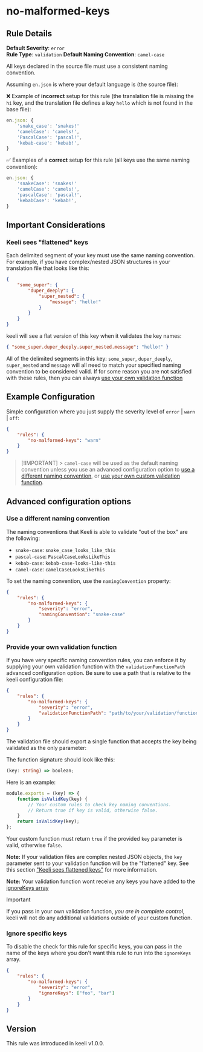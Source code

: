 # no-malformed-keys

## Rule Details

**Default Severity**: `error`  
**Rule Type**: `validation`
**Default Naming Convention**: `camel-case`

All keys declared in the source file must use a consistent naming convention.

Assuming `en.json` is where your default language is (the source file):

❌ Example of **incorrect** setup for this rule (the translation file is missing the `hi` key, and the translation file defines a key `hello` which is not found in the base file):

```js
en.json: {
	'snake_case': 'snakes!'
	'camelCase': 'camels!',
	'PascalCase': 'pascal!',
	'kebab-case': 'kebab!',
}
```

✅ Examples of a **correct** setup for this rule (all keys use the same naming convention):

```js
en.json: {
	'snakeCase': 'snakes!'
	'camelCase': 'camels!',
	'pascalCase': 'pascal!',
	'kebabCase': 'kebab!',
}
```

## Important Considerations

### Keeli sees "flattened" keys

Each delimited segment of your key must use the same naming convention. For example, if you have complex/nested JSON structures in your translation file that looks like this:

```json
{
	"some_super": {
		"duper_deeply": {
			"super_nested": {
				"message": "hello!"
			}
		}
	}
}
```

keeli will see a flat version of this key when it validates the key names:

```json
{ "some_super.duper_deeply.super_nested.message": "hello!" }
```

All of the delimited segments in this key: `some_super`, `duper_deeply`, `super_nested` and `message` will all need to match your specified naming convention to be considered valid. If for some reason you are not satisfied with these rules, then you can always [use your own validation function](#provide-your-own-validation-function)

## Example Configuration

Simple configuration where you just supply the severity level of `error` | `warn` | `off`:

```json
{
	"rules": {
		"no-malformed-keys": "warn"
	}
}
```

> [!IMPORTANT] > `camel-case` will be used as the default naming convention unless you use an advanced configuration option to [use a different naming convention](#use-a-different-naming-convention), or [use your own custom validation function](#provide-your-own-validation-function).

## Advanced configuration options

### Use a different naming convention

The naming conventions that Keeli is able to validate "out of the box" are the following:

- `snake-case`: `snake_case_looks_like_this`
- `pascal-case`: `PascalCaseLooksLikeThis`
- `kebab-case`: `kebab-case-looks-like-this`
- `camel-case`: `camelCaseLooksLikeThis`

To set the naming convention, use the `namingConvention` property:

```json
{
	"rules": {
		"no-malformed-keys": {
			"severity": "error",
			"namingConvention": "snake-case"
		}
	}
}
```

### Provide your own validation function

If you have very specific naming convention rules, you can enforce it by supplying your own validation function with the `validationFunctionPath` advanced configuration option. Be sure to use a path that is relative to the keeli configuration file:

```json
{
	"rules": {
		"no-malformed-keys": {
			"severity": "error",
			"validationFunctionPath": "path/to/your/validation/function.js"
		}
	}
}
```

The validation file should export a single function that accepts the key being validated as the only parameter:

The function signature should look like this:

```typescript
(key: string) => boolean;
```

Here is an example:

```js
module.exports = (key) => {
	function isValidKey(key) {
		// Your custom rules to check key naming conventions.
		// Return true if key is valid, otherwise false.
	}
	return isValidKey(key);
};
```

Your custom function must return `true` if the provided `key` parameter is valid, otherwise `false`.

**Note:** If your validation files are complex nested JSON objects, the `key` parameter sent to your validation function will be the "flattened" key. See this section ["Keeli sees flattened keys"](#keeli-sees-flattened-keys) for more information.

**Note:** Your validation function wont receive any keys you have added to the [ignoreKeys array](#ignorekeys)

> [!IMPORTANT]
> If you pass in your own validation function, _you are in complete control_, keeli will not do any additional validations outside of your custom function.

### Ignore specific keys

To disable the check for this rule for specific keys, you can pass in the name of the keys where you don't want this rule to run into the `ignoreKeys` array.

```json
{
	"rules": {
		"no-malformed-keys": {
			"severity": "error",
			"ignoreKeys": ["foo", "bar"]
		}
	}
}
```

## Version

This rule was introduced in keeli v1.0.0.
